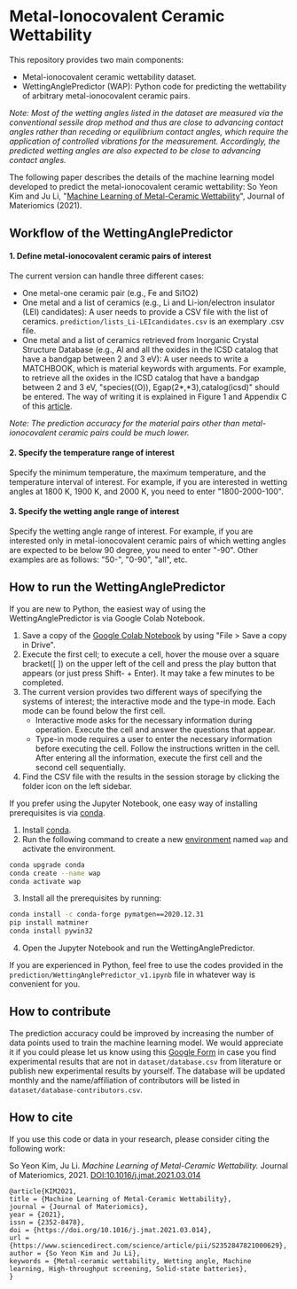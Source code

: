 # Metal-Ionocovalent Ceramic Wettability

This repository provides two main components:

- Metal-ionocovalent ceramic wettability dataset.
- WettingAnglePredictor (WAP): Python code for predicting the wettability of arbitrary metal-ionocovalent ceramic pairs.

*Note: Most of the wetting angles listed in the dataset are measured via the conventional sessile drop method and thus are close to advancing contact angles rather than receding or equilibrium contact angles, which require the application of controlled vibrations for the measurement. Accordingly, the predicted wetting angles are also expected to be close to advancing contact angles.*

The following paper describes the details of the machine learning model developed to predict the metal-ionocovalent ceramic wettability: So Yeon Kim and Ju Li, "[Machine Learning of Metal-Ceramic Wettability](https://doi.org/10.1016/j.jmat.2021.03.014)", Journal of Materiomics (2021).

## Workflow of the WettingAnglePredictor

#### 1. Define metal-ionocovalent ceramic pairs of interest 

The current version can handle three different cases:
- One metal-one ceramic pair (e.g., Fe and Si1O2)
- One metal and a list of ceramics (e.g., Li and Li-ion/electron insulator (LEI) candidates): A user needs to provide a CSV file with the list of ceramics. `prediction/lists_Li-LEIcandidates.csv` is an exemplary .csv file.
- One metal and a list of ceramics retrieved from Inorganic Crystal Structure Database (e.g., Al and all the oxides in the ICSD catalog that have a bandgap between 2 and 3 eV): A user needs to write a MATCHBOOK, which is material keywords with arguments. For example, to retrieve all the oxides in the ICSD catalog that have a bandgap between 2 and 3 eV, "species((O)), Egap(2*,*3),catalog(icsd)" should be entered. The way of writing it is explained in Figure 1 and Appendix C of this [article](https://doi.org/10.1016/j.commatsci.2017.04.036).

*Note: The prediction accuracy for the material pairs other than metal-ionocovalent ceramic pairs could be much lower.*

#### 2. Specify the temperature range of interest 

Specify the minimum temperature, the maximum temperature, and the temperature interval of interest. For example, if you are interested in wetting angles at 1800 K, 1900 K, and 2000 K, you need to enter "1800-2000-100". 

#### 3. Specify the wetting angle range of interest

Specify the wetting angle range of interest. For example, if you are interested only in metal-ionocovalent ceramic pairs of which wetting angles are expected to be below 90 degree, you need to enter "-90". Other examples are as follows: "50-", "0-90", "all", etc.



## How to run the WettingAnglePredictor

If you are new to Python, the easiest way of using the WettingAnglePredictor is via Google Colab Notebook.

1. Save a copy of the [Google Colab Notebook](https://colab.research.google.com/drive/18aNeQ__aDx4gdNn-y7q1OJwmgm1dNyyW?usp=sharing) by using "File > Save a copy in Drive".
2. Execute the first cell; to execute a cell, hover the mouse over a square bracket([ ]) on the upper left of the cell and press the play button that appears (or just press Shift- + Enter). It may take a few minutes to be completed.
3. The current version provides two different ways of specifying the systems of interest; the interactive mode and the type-in mode. Each mode can be found below the first cell.
    - Interactive mode asks for the necessary information during operation. Execute the cell and answer the questions that appear.
    - Type-in mode requires a user to enter the necessary information before executing the cell. Follow the instructions written in the cell. After entering all the information, execute the first cell and the second cell sequentially.
4. Find the CSV file with the results in the session storage by clicking the folder icon on the left sidebar.

If you prefer using the Jupyter Notebook, one easy way of installing prerequisites is via [conda](https://conda.io/docs/index.html).

1. Install [conda](http://conda.pydata.org/).
2. Run the following command to create a new [environment](https://conda.io/docs/user-guide/tasks/manage-environments.html) named `wap` and activate the environment. 

```bash
conda upgrade conda
conda create --name wap
conda activate wap
```

3. Install all the prerequisites by running:

```bash
conda install -c conda-forge pymatgen==2020.12.31
pip install matminer
conda install pywin32
```

4. Open the Jupyter Notebook and run the WettingAnglePredictor.

If you are experienced in Python, feel free to use the codes provided in the `prediction/WettingAnglePredictor_v1.ipynb` file in whatever way is convenient for you.



## How to contribute

The prediction accuracy could be improved by increasing the number of data points used to train the machine learning model. We would appreciate it if you could please let us know using this [Google Form](https://docs.google.com/forms/d/e/1FAIpQLSexDIOBS0Tbve2uUbCfaiWBIl0O0ttWUuunHcxtojoptjEaEQ/viewform?usp=sf_link) in case you find experimental results that are not in `dataset/database.csv` from literature or publish new experimental results by yourself. The database will be updated monthly and the name/affiliation of contributors will be listed in `dataset/database-contributors.csv`.



## How to cite

If you use this code or data in your research, please consider citing the following work:

So Yeon Kim, Ju Li. *Machine Learning of Metal-Ceramic Wettability.* Journal of Materiomics, 2021. [DOI:10.1016/j.jmat.2021.03.014](https://doi.org/10.1016/j.jmat.2021.03.014)

```
@article{KIM2021,
title = {Machine Learning of Metal-Ceramic Wettability},
journal = {Journal of Materiomics},
year = {2021},
issn = {2352-8478},
doi = {https://doi.org/10.1016/j.jmat.2021.03.014},
url = {https://www.sciencedirect.com/science/article/pii/S2352847821000629},
author = {So Yeon Kim and Ju Li},
keywords = {Metal-ceramic wettability, Wetting angle, Machine learning, High-throughput screening, Solid-state batteries},
}
```
